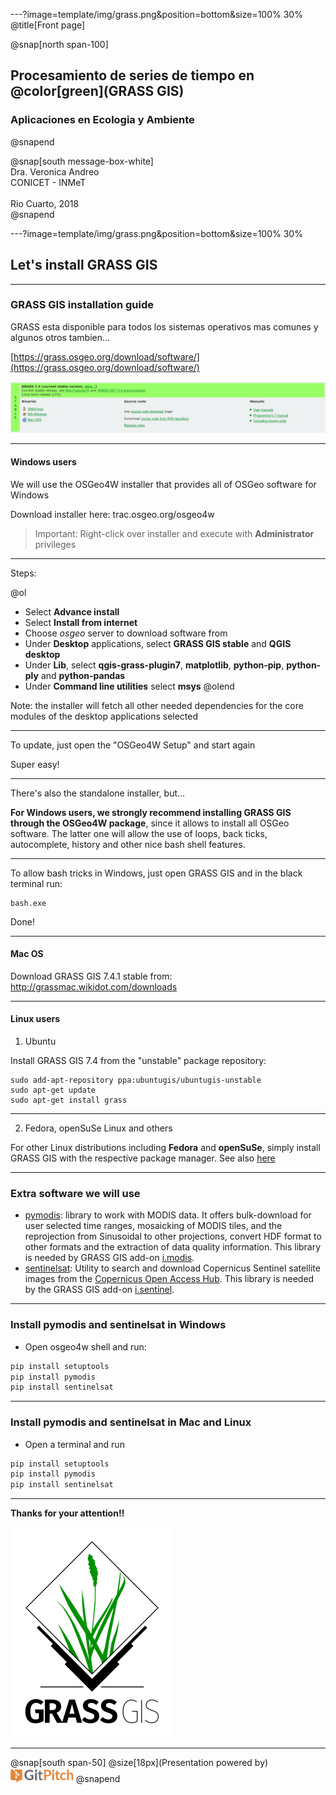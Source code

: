 ---?image=template/img/grass.png&position=bottom&size=100% 30%
@title[Front page]

@snap[north span-100]
<br>
<h2>Procesamiento de series de tiempo en @color[green](GRASS GIS)</h2>
<h3>Aplicaciones en Ecologia y Ambiente</h3>
@snapend

@snap[south message-box-white]
<br>Dra. Veronica Andreo<br>CONICET - INMeT<br><br>Rio Cuarto, 2018<br>
@snapend

---?image=template/img/grass.png&position=bottom&size=100% 30%

## Let's install GRASS GIS

---

### GRASS GIS installation guide

GRASS esta disponible para todos los sistemas operativos mas comunes y algunos otros tambien...

[https://grass.osgeo.org/download/software/](https://grass.osgeo.org/download/software/)

![Download software section](assets/img/grass_gis_download_software.png)

---

#### Windows users

We will use the OSGeo4W installer that provides all of OSGeo software for Windows

Download installer here: trac.osgeo.org/osgeo4w

> Important:
> Right-click over installer and execute with **Administrator** privileges

---

Steps:

@ol
- Select **Advance install**
- Select **Install from internet**
- Choose *osgeo* server to download software from
- Under **Desktop** applications, select **GRASS GIS stable** and **QGIS desktop**
- Under **Lib**, select **qgis-grass-plugin7**, **matplotlib**, **python-pip**, **python-ply** and **python-pandas** 
- Under **Command line utilities** select **msys**
@olend

Note: the installer will fetch all other needed dependencies for the core modules of the desktop applications selected

---

To update, just open the "OSGeo4W Setup" and start again

Super easy!

---

There's also the standalone installer, but...

**For Windows users, we strongly recommend installing GRASS GIS through the OSGeo4W package**, since it allows to install all OSGeo software. The latter one will allow the use of loops, back ticks, autocomplete, history and other nice bash shell features.

---

To allow bash tricks in Windows, just open GRASS GIS and in the black terminal run:

```
bash.exe
```

Done!

---

#### Mac OS

Download GRASS GIS 7.4.1 stable from: <http://grassmac.wikidot.com/downloads>

---

#### Linux users

1. Ubuntu

Install GRASS GIS 7.4 from the "unstable" package repository:

```
sudo add-apt-repository ppa:ubuntugis/ubuntugis-unstable
sudo apt-get update
sudo apt-get install grass
```

---

2. Fedora, openSuSe Linux and others

For other Linux distributions including **Fedora** and **openSuSe**, simply install GRASS GIS with the respective package manager. See also [here](https://grass.osgeo.org/download/software/)

---

### Extra software we will use

- [pymodis](http://www.pymodis.org/): library to work with MODIS data. It offers bulk-download for user selected time ranges, mosaicking of MODIS tiles, and the reprojection from Sinusoidal to other projections, convert HDF format to other formats and the extraction of data quality information. This library is needed by GRASS GIS add-on [i.modis](https://grass.osgeo.org/grass74/manuals/addons/i.modis.html).
- [sentinelsat](https://github.com/sentinelsat/sentinelsat): Utility to search and download Copernicus Sentinel satellite images from the [Copernicus Open Access Hub](https://scihub.copernicus.eu/). This library is needed by the GRASS GIS add-on [i.sentinel](https://grass.osgeo.org/grass74/manuals/addons/i.sentinel.html).

---

### Install pymodis and sentinelsat in Windows

- Open osgeo4w shell and run:

```python
pip install setuptools
pip install pymodis
pip install sentinelsat
```

---

### Install pymodis and sentinelsat in Mac and Linux

- Open a terminal and run 

```python
pip install setuptools
pip install pymodis
pip install sentinelsat
```

---

**Thanks for your attention!!**

![GRASS GIS logo](assets/img/grass_logo_alphab.png)

---

@snap[south span-50]
@size[18px](Presentation powered by)
<br>
<a href="https://gitpitch.com/">
<img src="assets/img/gitpitch_logo.png" width="20%"></a>
@snapend

<!--- 
1.  WinGRASS stand-alone installer
> Important:
> Right-click over the installer and execute with **Administrator** privileges
Be sure to check "Important Microsoft Runtime Libraries". The rest is all **Ok** until the end.
Note: dependencies needed by core modules are shipped with the installer, no need to worry about them now.
--->